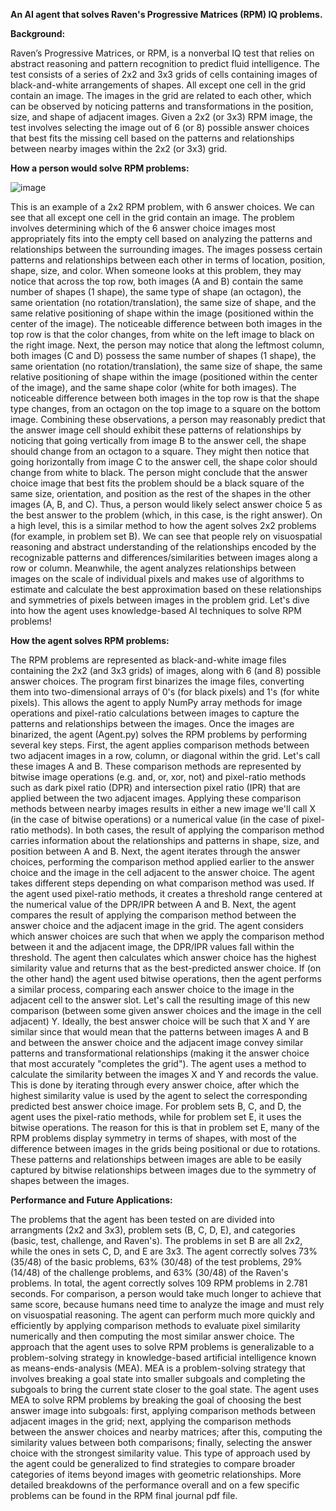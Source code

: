 **An AI agent that solves Raven's Progressive Matrices (RPM) IQ problems.**

**Background:**

Raven’s Progressive Matrices, or RPM, is a nonverbal IQ test that relies on abstract reasoning and pattern recognition to predict fluid intelligence.
The test consists of a series of 2x2 and 3x3 grids of cells containing images of black-and-white arrangements of shapes.
All except one cell in the grid contain an image.
The images in the grid are related to each other, which can be observed by noticing patterns and transformations in the position, size, and shape of adjacent images.
Given a 2x2 (or 3x3) RPM image, the test involves selecting the image out of 6 (or 8) possible answer choices that best fits the missing cell based on the patterns and relationships between nearby images within the 2x2 (or 3x3) grid.

**How a person would solve RPM problems:**

![image](https://github.com/user-attachments/assets/c924784f-afc3-44d2-90a1-22e3602510e0)

This is an example of a 2x2 RPM problem, with 6 answer choices.
We can see that all except one cell in the grid contain an image.
The problem involves determining which of the 6 answer choice images most appropriately fits into the empty cell based on analyzing the patterns and relationships between the surrounding images.
The images possess certain patterns and relationships between each other in terms of location, position, shape, size, and color.
When someone looks at this problem, they may notice that across the top row, both images (A and B) contain the same number of shapes (1 shape), the same type of shape (an octagon), the same orientation (no rotation/translation), the same size of shape, and the same relative positioning of shape within the image (positioned within the center of the image).
The noticeable difference between both images in the top row is that the color changes, from white on the left image to black on the right image.
Next, the person may notice that along the leftmost column, both images (C and D) possess the same number of shapes (1 shape), the same orientation (no rotation/translation), the same size of shape, the same relative positioning of shape within the image (positioned within the center of the image), and the same shape color (white for both images).
The noticeable difference between both images in the top row is that the shape type changes, from an octagon on the top image to a square on the bottom image.
Combining these observations, a person may reasonably predict that the answer image cell should exhibit these patterns of relationships by noticing that going vertically from image B to the answer cell, the shape should change from an octagon to a square.
They might then notice that going horizontally from image C to the answer cell, the shape color should change from white to black.
The person might conclude that the answer choice image that best fits the problem should be a black square of the same size, orientation, and position as the rest of the shapes in the other images (A, B, and C).
Thus, a person would likely select answer choice 5 as the best answer to the problem (which, in this case, is the right answer).
On a high level, this is a similar method to how the agent solves 2x2 problems (for example, in problem set B).
We can see that people rely on visuospatial reasoning and abstract understanding of the relationships encoded by the recognizable patterns and differences/similarities between images along a row or column.
Meanwhile, the agent analyzes relationships between images on the scale of individual pixels and makes use of algorithms to estimate and calculate the best approximation based on these relationships and symmetries of pixels between images in the problem grid.
Let's dive into how the agent uses knowledge-based AI techniques to solve RPM problems!

**How the agent solves RPM problems:**

The RPM problems are represented as black-and-white image files containing the 2x2 (and 3x3 grids) of images, along with 6 (and 8) possible answer choices.
The program first binarizes the image files, converting them into two-dimensional arrays of 0's (for black pixels) and 1's (for white pixels).
This allows the agent to apply NumPy array methods for image operations and pixel-ratio calculations between images to capture the patterns and relationships between the images.
Once the images are binarized, the agent (Agent.py) solves the RPM problems by performing several key steps.
First, the agent applies comparison methods between two adjacent images in a row, column, or diagonal within the grid.
Let's call these images A and B.
These comparison methods are represented by bitwise image operations (e.g. and, or, xor, not) and pixel-ratio methods such as dark pixel ratio (DPR) and intersection pixel ratio (IPR) that are applied between the two adjacent images.
Applying these comparison methods between nearby images results in either a new image we'll call X (in the case of bitwise operations) or a numerical value (in the case of pixel-ratio methods).
In both cases, the result of applying the comparison method carries information about the relationships and patterns in shape, size, and position between A and B.
Next, the agent iterates through the answer choices, performing the comparison method applied earlier to the answer choice and the image in the cell adjacent to the answer choice.
The agent takes different steps depending on what comparison method was used.
If the agent used pixel-ratio methods, it creates a threshold range centered at the numerical value of the DPR/IPR between A and B.
Next, the agent compares the result of applying the comparison method between the answer choice and the adjacent image in the grid.
The agent considers which answer choices are such that when we apply the comparison method between it and the adjacent image, the DPR/IPR values fall within the threshold.
The agent then calculates which answer choice has the highest similarity value and returns that as the best-predicted answer choice.
If (on the other hand) the agent used bitwise operations, then the agent performs a similar process, comparing each answer choice to the image in the adjacent cell to the answer slot.
Let's call the resulting image of this new comparison (between some given answer choices and the image in the cell adjacent) Y.
Ideally, the best answer choice will be such that X and Y are similar since that would mean that the patterns between images A and B and between the answer choice and the adjacent image convey similar patterns and transformational relationships (making it the answer choice that most accurately "completes the grid").
The agent uses a method to calculate the similarity between the images X and Y and records the value.
This is done by iterating through every answer choice, after which the highest similarity value is used by the agent to select the corresponding predicted best answer choice image.
For problem sets B, C, and D, the agent uses the pixel-ratio methods, while for problem set E, it uses the bitwise operations.
The reason for this is that in problem set E, many of the RPM problems display symmetry in terms of shapes, with most of the difference between images in the grids being positional or due to rotations.
These patterns and relationships between images are able to be easily captured by bitwise relationships between images due to the symmetry of shapes between the images.

**Performance and Future Applications:**

The problems that the agent has been tested on are divided into arrangments (2x2 and 3x3), problem sets (B, C, D, E), and categories (basic, test, challenge, and Raven's).
The problems in set B are all 2x2, while the ones in sets C, D, and E are 3x3.
The agent correctly solves 73% (35/48) of the basic problems, 63% (30/48) of the test problems, 29% (14/48) of the challenge problems, and 63% (30/48) of the Raven's problems.
In total, the agent correctly solves 109 RPM problems in 2.781 seconds.
For comparison, a person would take much longer to achieve that same score, because humans need time to analyze the image and must rely on visuospatial reasoning.
The agent can perform much more quickly and efficiently by applying comparison methods to evaluate pixel similarity numerically and then computing the most similar answer choice.
The approach that the agent uses to solve RPM problems is generalizable to a problem-solving strategy in knowledge-based artificial intelligence known as means-ends-analysis (MEA).
MEA is a problem-solving strategy that involves breaking a goal state into smaller subgoals and completing the subgoals to bring the current state closer to the goal state.
The agent uses MEA to solve RPM problems by breaking the goal of choosing the best answer image into subgoals: first, applying comparison methods between adjacent images in the grid; next, applying the comparison methods between the answer choices and nearby matrices; after this, computing the similarity values between both comparisons; finally, selecting the answer choice with the strongest similarity value.
This type of approach used by the agent could be generalized to find strategies to compare broader categories of items beyond images with geometric relationships.
More detailed breakdowns of the performance overall and on a few specific problems can be found in the RPM final journal pdf file.
